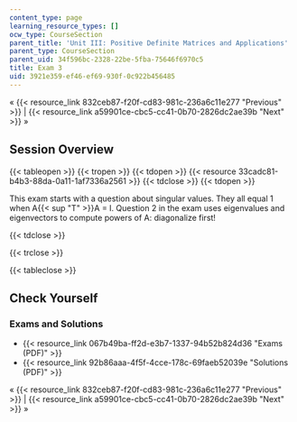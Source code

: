 ```yaml
---
content_type: page
learning_resource_types: []
ocw_type: CourseSection
parent_title: 'Unit III: Positive Definite Matrices and Applications'
parent_type: CourseSection
parent_uid: 34f596bc-2328-22be-5fba-75646f6970c5
title: Exam 3
uid: 3921e359-ef46-ef69-930f-0c922b456485
---
```


« {{< resource_link 832ceb87-f20f-cd83-981c-236a6c11e277 "Previous" >}} | {{< resource_link a59901ce-cbc5-cc41-0b70-2826dc2ae39b "Next" >}} »

Session Overview
----------------

{{< tableopen >}}
{{< tropen >}}
{{< tdopen >}}
{{< resource 33cadc81-b4b3-88da-0a11-1af7336a2561 >}}
{{< tdclose >}}
{{< tdopen >}}


This exam starts with a question about singular values. They all equal 1 when A{{< sup "T" >}}A = I. Question 2 in the exam uses eigenvalues and eigenvectors to compute powers of A: diagonalize first! 


{{< tdclose >}}

{{< trclose >}}

{{< tableclose >}}

Check Yourself
--------------

### Exams and Solutions

*   {{< resource_link 067b49ba-ff2d-e3b7-1337-94b52b824d36 "Exams (PDF)" >}}
*   {{< resource_link 92b86aaa-4f5f-4cce-178c-69faeb52039e "Solutions (PDF)" >}}

« {{< resource_link 832ceb87-f20f-cd83-981c-236a6c11e277 "Previous" >}} | {{< resource_link a59901ce-cbc5-cc41-0b70-2826dc2ae39b "Next" >}} »